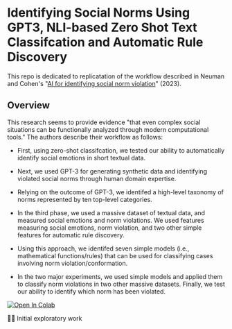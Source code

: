 # Identifying Social Norms Using GPT3, NLI-based Zero Shot Text Classifcation and Automatic Rule Discovery

This repo is dedicated to replicatation of the workflow described in Neuman and Cohen's "[AI for identifying social norm
violation](https://www.nature.com/articles/s41598-023-35350-x)" (2023).

## Overview

This research seems to provide evidence "that even complex social situations can be functionally analyzed through modern computational tools." The authors describe their workflow as follows:

* First, using zero-shot classifcation, we tested our ability to automatically identify social emotions in short
textual data.

* Next, we used GPT-3 for generating synthetic data and identifying violated social norms through human
domain expertise.

* Relying on the outcome of GPT-3, we identifed a high-level taxonomy of norms represented by ten top-level
categories.

* In the third phase, we used a massive dataset of textual data, and measured social emotions and norm
violations. We used features measuring social emotions, norm violation, and two other simple features for
automatic rule discovery.

* Using this approach, we identifed seven simple models (i.e., mathematical functions/rules) that can be used
for classifying cases involving norm violation/conformation.

* In the two major experiments, we used simple models and applied them to classify norm violations in two
other massive datasets. Finally, we test our ability to identify which norm has been violated.

<a href="https://colab.research.google.com/drive/1M-J2uF8CJ4SwgBB35G1RQPK9aQdBCS7G?usp=sharing#offline=true&sandboxMode=true">
    <img src="https://colab.research.google.com/assets/colab-badge.svg" alt="Open In Colab"/>
</a>
<br>
<p>☝🏼 Initial exploratory work</p>